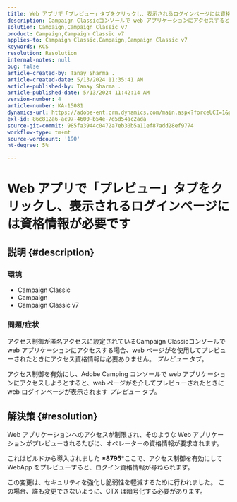 ```yaml
---
title: Web アプリで「プレビュー」タブをクリックし、表示されるログインページには資格情報が必要です
description: Campaign Classicコンソールで web アプリケーションにアクセスするとログインページが表示される理由を説明します。
solution: Campaign,Campaign Classic v7
product: Campaign,Campaign Classic v7
applies-to: Campaign Classic,Campaign,Campaign Classic v7
keywords: KCS
resolution: Resolution
internal-notes: null
bug: false
article-created-by: Tanay Sharma .
article-created-date: 5/13/2024 11:35:41 AM
article-published-by: Tanay Sharma .
article-published-date: 5/13/2024 11:42:14 AM
version-number: 4
article-number: KA-15081
dynamics-url: https://adobe-ent.crm.dynamics.com/main.aspx?forceUCI=1&pagetype=entityrecord&etn=knowledgearticle&id=6f2d6ce7-1c11-ef11-9f8a-6045bd02b206
exl-id: 86c812a6-ac97-4600-b54e-7d5d54ac2ada
source-git-commit: 985fa3944c0472a7eb30b5a11ef87add28ef9774
workflow-type: tm+mt
source-wordcount: '190'
ht-degree: 5%

---
```


# Web アプリで「プレビュー」タブをクリックし、表示されるログインページには資格情報が必要です

## 説明 {#description}


### 環境

- Campaign Classic
- Campaign
- Campaign Classic v7


### 問題/症状

アクセス制御が匿名アクセスに設定されているCampaign Classicコンソールで web アプリケーションにアクセスする場合、web ページがを使用してプレビューされたときにアクセス資格情報は必要ありません。 *プレビュー* タブ。

アクセス制御を有効にし、Adobe Camping コンソールで web アプリケーションにアクセスしようとすると、web ページがを介してプレビューされたときに web ログインページが表示されます *プレビュー* タブ。


## 解決策 {#resolution}


Web アプリケーションへのアクセスが制限され、そのような Web アプリケーションがプレビューされるたびに、オペレーターの資格情報が要求されます。

これはビルドから導入されました <b>*8795</b>*ここで、アクセス制御を有効にして WebApp をプレビューすると、ログイン資格情報が尋ねられます。

この変更は、セキュリティを強化し脆弱性を軽減するために行われました。 この場合、誰も変更できないように、CTX は暗号化する必要があります。
